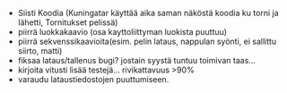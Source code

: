 * Siisti Koodia (Kuningatar käyttää aika saman näköstä koodia ku torni ja lähetti, Tornitukset pelissä)
* piirrä luokkakaavio (osa kayttoliittyman luokista puuttuu)
* piirrä sekvenssikaavioita(esim. pelin lataus, nappulan syönti, ei sallittu siirto, matti)
* fiksaa lataus/tallenus bugi? jostain syystä tuntuu toimivan taas...
* kirjoita vitusti lisää testejä... rivikattavuus >90%
* varaudu lataustiedostojen puuttumiseen.

